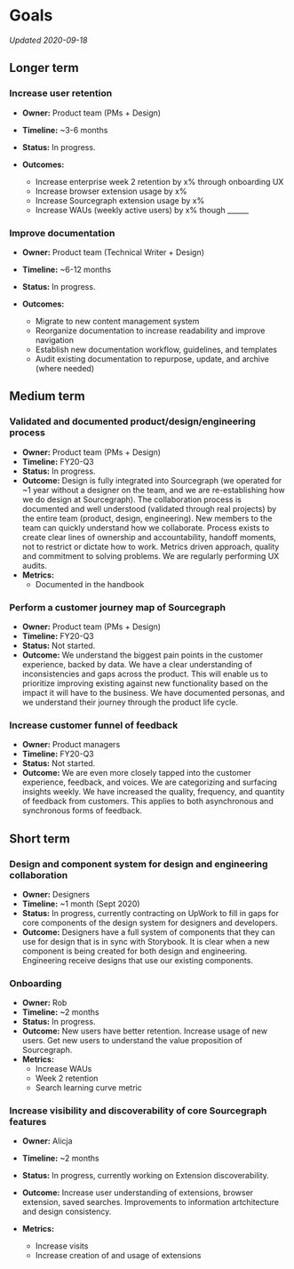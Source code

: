 # Goals

_Updated 2020-09-18_

## Longer term

### Increase user retention

- **Owner:** Product team (PMs + Design)
- **Timeline:** ~3-6 months
- **Status:** In progress.
- **Outcomes:**

  - Increase enterprise week 2 retention by x% through onboarding UX
  - Increase browser extension usage by x%
  - Increase Sourcegraph extension usage by x%
  - Increase WAUs (weekly active users) by x% though ______

### Improve documentation

- **Owner:** Product team (Technical Writer + Design)
- **Timeline:** ~6-12 months
- **Status:** In progress.
- **Outcomes:**

  - Migrate to new content management system
  - Reorganize documentation to increase readability and improve navigation
  - Establish new documentation workflow, guidelines, and templates
  - Audit existing documentation to repurpose, update, and archive (where needed)

## Medium term

### Validated and documented product/design/engineering process

- **Owner:** Product team (PMs + Design)
- **Timeline:** FY20-Q3
- **Status:** In progress.
- **Outcome:** Design is fully integrated into Sourcegraph (we operated for ~1 year without a designer on the team, and we are re-establishing how we do design at Sourcegraph). The collaboration process is documented and well understood (validated through real projects) by the entire team (product, design, engineering). New members to the team can quickly understand how we collaborate. Process exists to create clear lines of ownership and accountability, handoff moments, not to restrict or dictate how to work. Metrics driven approach, quality and commitment to solving problems. We are regularly performing UX audits.
- **Metrics:**
  - Documented in the handbook

### Perform a customer journey map of Sourcegraph

- **Owner:** Product team (PMs + Design)
- **Timeline:** FY20-Q3
- **Status:** Not started.
- **Outcome:** We understand the biggest pain points in the customer experience, backed by data. We have a clear understanding of inconsistencies and gaps across the product. This will enable us to prioritize improving existing against new functionality based on the impact it will have to the business. We have documented personas, and we understand their journey through the product life cycle.

### Increase customer funnel of feedback

- **Owner:** Product managers
- **Timeline:** FY20-Q3
- **Status:** Not started.
- **Outcome:** We are even more closely tapped into the customer experience, feedback, and voices. We are categorizing and surfacing insights weekly. We have increased the quality, frequency, and quantity of feedback from customers. This applies to both asynchronous and synchronous forms of feedback.

## Short term

### Design and component system for design and engineering collaboration

- **Owner:** Designers
- **Timeline:** ~1 month (Sept 2020)
- **Status:** In progress, currently contracting on UpWork to fill in gaps for core components of the design system for designers and developers.
- **Outcome:** Designers have a full system of components that they can use for design that is in sync with Storybook. It is clear when a new component is being created for both design and engineering. Engineering receive designs that use our existing components.

### Onboarding

- **Owner:** Rob
- **Timeline:** ~2 months
- **Status:** In progress.
- **Outcome:** New users have better retention. Increase usage of new users. Get new users to understand the value proposition of Sourcegraph.
- **Metrics:**
  - Increase WAUs
  - Week 2 retention
  - Search learning curve metric

### Increase visibility and discoverability of core Sourcegraph features

- **Owner:** Alicja
- **Timeline:** ~2 months
- **Status:** In progress, currently working on Extension discoverability.
- **Outcome:** Increase user understanding of extensions, browser extension, saved searches. Improvements to information artchitecture and design consistency.
- **Metrics:**

  - Increase visits
  - Increase creation of and usage of extensions
